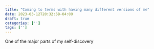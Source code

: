 ```yaml
---
title: "Coming to terms with having many different versions of me"
date: 2023-03-12T20:32:58-04:00
draft: true
categories: ['']
tags: ['']
---
```


One of the major parts of my self-discovery 
